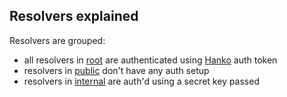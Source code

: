 ## Resolvers explained

Resolvers are grouped:

- all resolvers in [root](resolvers) are authenticated using [Hanko](https://www.hanko.io) auth token
- resolvers in [public](resolvers/public) don't have any auth setup
- resolvers in [internal](resolvers/internal) are auth'd using a secret key passed
